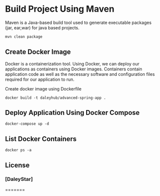 # Build Project Using Maven

Maven is a Java-based build tool used to generate executable packages (jar, ear,war) for java based projects.

```bash
mvn clean package
```

## Create Docker Image
Docker is a containerization tool. Using Docker, we can deploy our applications as containers using Docker images. Containers contain application code as well as the necessary software and configuration files required for our application to run.

Create docker image using Dockerfile


```docker
docker build -t daleyhub/advanced-spring-app .
```

## Deploy Application Using Docker Compose 

```docker-compose 
docker-compose up -d 
```

## List Docker Containers
```docker
docker ps -a
```
## License

### [DaleyStar]
=======

